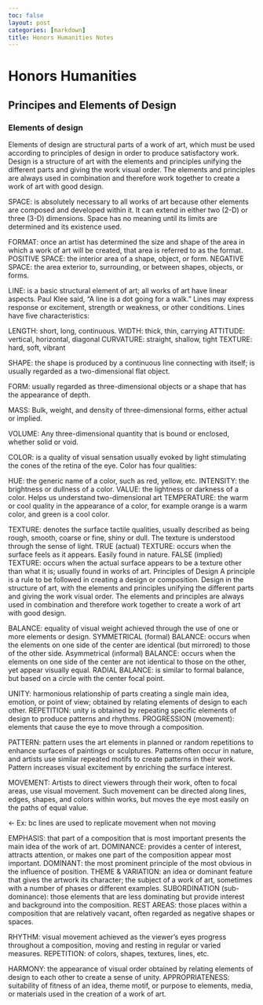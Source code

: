 ```yaml
---
toc: false
layout: post
categories: [markdown]
title: Honors Humanities Notes
---
```


# Honors Humanities 
 
## Principes and Elements of Design

### Elements of design 

Elements of design are structural parts of a work of art, which must be used according to principles of design in order to produce satisfactory work. Design is a structure of art with the elements and principles unifying the different parts and giving the work visual order. The elements and principles are always used in combination and therefore work together to create a work of art with good design. 

SPACE: is absolutely necessary to all works of art because other elements are composed and developed within it. It can extend in either two (2-D) or three   (3-D) dimensions. Space has no meaning until its limits are determined and its existence used.

FORMAT: once an artist has determined the size and shape of the area in which a work of art will be created, that area is referred to as the format.
POSITIVE SPACE: the interior area of a shape, object, or form.
NEGATIVE SPACE: the area exterior to, surrounding, or between shapes, objects, or forms. 

LINE: is a basic structural element of art; all works of art have linear aspects. Paul Klee said, “A line is a dot going for a walk.” Lines may express response or excitement, strength or weakness, or other conditions. Lines have five characteristics: 

LENGTH: short, long, continuous.
WIDTH: thick, thin, carrying
ATTITUDE: vertical, horizontal, diagonal
CURVATURE: straight, shallow, tight
TEXTURE: hard, soft, vibrant

SHAPE: the shape is produced by a continuous line connecting with itself; is usually regarded as a two-dimensional flat object.

FORM: usually regarded as three-dimensional objects or a shape that has the appearance of depth.

MASS: Bulk, weight, and density of three-dimensional forms, either actual or implied.

VOLUME: Any three-dimensional quantity that is bound or enclosed, whether solid or void.

COLOR: is a quality of visual sensation usually evoked by light stimulating the cones of the retina of the eye. Color has four qualities:

HUE: the generic name of a color, such as red, yellow, etc.
INTENSITY: the brightness or dullness of a color.
VALUE: the lightness or darkness of a color. Helps us understand two-dimensional art 
TEMPERATURE: the warm or cool quality in the appearance of a color, for example orange is a warm color, and green is a cool color. 

TEXTURE: denotes the surface tactile qualities, usually described as being rough, smooth, coarse or fine, shiny or dull. The texture is understood through the sense of light.
TRUE (actual) TEXTURE: occurs when the surface feels as it appears. Easily found in nature.
FALSE (implied) TEXTURE: occurs when the actual surface appears to be a texture other than what it is; usually found in works of art. 
Principles of Design
A principle is a rule to be followed in creating a design or composition. Design in the structure of art, with the elements and principles unifying the different parts and giving the work visual order. The elements and principles are always used in combination and therefore work together to create a work of art with good design.

BALANCE: equality of visual weight achieved through the use of one or more elements or design.
SYMMETRICAL (formal) BALANCE: occurs when the elements on one side of the center are identical (but mirrored) to those of the other side. 
Asymmetrical (informal) BALANCE: occurs when the elements on one side of the center are not identical to those on the other, yet appear visually equal.
RADIAL BALANCE: is similar to formal balance, but based on a circle with the center focal point.

UNITY:  harmonious relationship of parts creating a single main idea, emotion, or point of view; obtained by relating elements of design to each other.
REPETITION: unity is obtained by repeating specific elements of design to produce patterns and rhythms. 
PROGRESSION (movement): elements that cause the eye to move through a composition. 

PATTERN: pattern uses the art elements in planned or random repetitions to enhance surfaces of paintings or sculptures. Patterns often occur in nature, and artists use similar repeated motifs to create patterns in their work. Pattern increases visual excitement by enriching the surface interest. 

 MOVEMENT: Artists to direct viewers through their work, often to focal areas,   use visual movement. Such movement can be directed along lines, edges, shapes, and colors within works, but moves the eye most easily on the paths of equal value. 

<- Ex: bc lines are used to replicate movement when not moving

EMPHASIS: that part of a composition that is most important presents the main idea of the work of art. 
DOMINANCE: provides a center of interest, attracts attention, or makes one part of the composition appear most important.
DOMINANT: the most prominent principle of the most obvious in the influence of position.
THEME & VARIATION: an idea or dominant feature that gives the artwork its character; the subject of a work of art, sometimes with a number of phases or different examples.
SUBORDINATION (sub-dominance): those elements that are less dominating but provide interest and background into the composition.
REST AREAS: those places within a composition that are relatively vacant, often regarded as negative shapes or spaces. 

RHYTHM: visual movement achieved as the viewer’s eyes progress throughout a composition, moving and resting in regular or varied measures.
REPETITION: of colors, shapes, textures, lines, etc.

HARMONY: the appearance of visual order obtained by relating elements of design to each other to create a sense of unity.
APPROPRIATENESS: suitability of fitness of an idea, theme motif, or purpose to elements, media, or materials used in the creation of a work of art.
